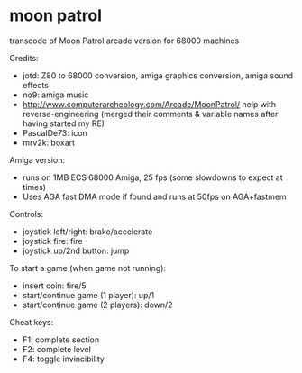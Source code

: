 # moon patrol
transcode of Moon Patrol arcade version for 68000 machines

Credits:

- jotd: Z80 to 68000 conversion, amiga graphics conversion, amiga sound effects
- no9: amiga music
- http://www.computerarcheology.com/Arcade/MoonPatrol/ help with reverse-engineering
  (merged their comments & variable names after having started my RE)
- PascalDe73: icon
- mrv2k: boxart

Amiga version:

- runs on 1MB ECS 68000 Amiga, 25 fps (some slowdowns to expect at times)
- Uses AGA fast DMA mode if found and runs at 50fps on AGA+fastmem

Controls:

- joystick left/right: brake/accelerate
- joystick fire: fire
- joystick up/2nd button: jump

To start a game (when game not running):

- insert coin: fire/5
- start/continue game (1 player): up/1
- start/continue game (2 players): down/2

Cheat keys:
- F1: complete section
- F2: complete level
- F4: toggle invincibility